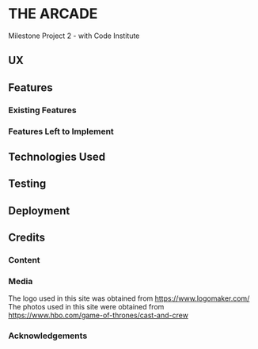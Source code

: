 # THE ARCADE

Milestone Project 2 - with Code Institute



## UX


## Features


### Existing Features


### Features Left to Implement

## Technologies Used

## Testing


## Deployment


## Credits
### Content

### Media
The logo used in this site was obtained from https://www.logomaker.com/
The photos used in this site were obtained from https://www.hbo.com/game-of-thrones/cast-and-crew

### Acknowledgements